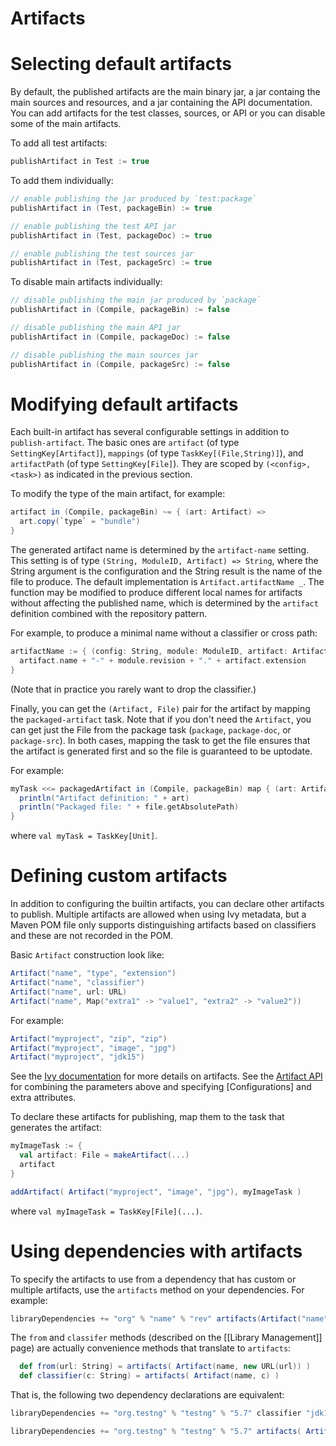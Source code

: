 [Ivy documentation]: http://ant.apache.org/ivy/history/2.2.0/ivyfile/dependency-artifact.html
[Artifact API]: http://harrah.github.com/xsbt/latest/api/sbt/Artifact$.html

# Artifacts


# Selecting default artifacts

By default, the published artifacts are the main binary jar, a jar containg the main sources and resources, and a jar containing the API documentation.  You can add artifacts for the test classes, sources, or API or you can disable some of the main artifacts.

To add all test artifacts:

```scala
publishArtifact in Test := true
```

To add them individually:

```scala
// enable publishing the jar produced by `test:package`
publishArtifact in (Test, packageBin) := true

// enable publishing the test API jar
publishArtifact in (Test, packageDoc) := true

// enable publishing the test sources jar
publishArtifact in (Test, packageSrc) := true
```

To disable main artifacts individually:

```scala
// disable publishing the main jar produced by `package`
publishArtifact in (Compile, packageBin) := false

// disable publishing the main API jar
publishArtifact in (Compile, packageDoc) := false

// disable publishing the main sources jar
publishArtifact in (Compile, packageSrc) := false
```


# Modifying default artifacts

Each built-in artifact has several configurable settings in addition to `publish-artifact`.
The basic ones are `artifact` (of type `SettingKey[Artifact]`), `mappings` (of type `TaskKey[(File,String)]`), and `artifactPath` (of type `SettingKey[File]`).
They are scoped by `(<config>, <task>)` as indicated in the previous section.

To modify the type of the main artifact, for example:

```scala
artifact in (Compile, packageBin) ~= { (art: Artifact) =>
  art.copy(`type` = "bundle")
}
```

The generated artifact name is determined by the `artifact-name` setting.  This setting is of type `(String, ModuleID, Artifact) => String`, where the String argument is the configuration and the String result is the name of the file to produce.  The default implementation is `Artifact.artifactName _`.  The function may be modified to produce different local names for artifacts without affecting the published name, which is determined by the `artifact` definition combined with the repository pattern.

For example, to produce a minimal name without a classifier or cross path:

```scala
artifactName := { (config: String, module: ModuleID, artifact: Artifact) =>
  artifact.name + "-" + module.revision + "." + artifact.extension
}
```

(Note that in practice you rarely want to drop the classifier.)

Finally, you can get the `(Artifact, File)` pair for the artifact by mapping the `packaged-artifact` task.  Note that if you don't need the `Artifact`, you can get just the File from the package task (`package`, `package-doc`, or `package-src`).  In both cases, mapping the task to get the file ensures that the artifact is generated first and so the file is guaranteed to be uptodate.

For example:

```scala
myTask <<= packagedArtifact in (Compile, packageBin) map { (art: Artifact, file: File) =>
  println("Artifact definition: " + art)
  println("Packaged file: " + file.getAbsolutePath)
}
```

where `val myTask = TaskKey[Unit]`.


# Defining custom artifacts

In addition to configuring the builtin artifacts, you can declare other artifacts to publish.  Multiple artifacts are allowed when using Ivy metadata, but a Maven POM file only supports distinguishing artifacts based on classifiers and these are not recorded in the POM.

Basic `Artifact` construction look like:

```scala
Artifact("name", "type", "extension")
Artifact("name", "classifier")
Artifact("name", url: URL)
Artifact("name", Map("extra1" -> "value1", "extra2" -> "value2"))
```

For example:

```scala
Artifact("myproject", "zip", "zip")
Artifact("myproject", "image", "jpg")
Artifact("myproject", "jdk15")
```

See the [Ivy documentation] for more details on artifacts.  See the [Artifact API] for combining the parameters above and specifying [Configurations] and extra attributes.

To declare these artifacts for publishing, map them to the task that generates the artifact:

```scala
myImageTask := {
  val artifact: File = makeArtifact(...)
  artifact
}

addArtifact( Artifact("myproject", "image", "jpg"), myImageTask )
```

where `val myImageTask = TaskKey[File](...)`.


# Using dependencies with artifacts

To specify the artifacts to use from a dependency that has custom or multiple artifacts, use the `artifacts` method on your dependencies.  For example:

```scala
libraryDependencies += "org" % "name" % "rev" artifacts(Artifact("name", "type", "ext"))
```

The `from` and `classifer` methods (described on the [[Library Management]] page) are actually convenience methods that translate to `artifacts`:

```scala
  def from(url: String) = artifacts( Artifact(name, new URL(url)) )
  def classifier(c: String) = artifacts( Artifact(name, c) )
```

That is, the following two dependency declarations are equivalent:

```scala
libraryDependencies += "org.testng" % "testng" % "5.7" classifier "jdk15"

libraryDependencies += "org.testng" % "testng" % "5.7" artifacts( Artifact("testng", "jdk15") )
```